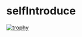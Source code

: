 # selfIntroduce

[![trophy](https://github-profile-trophy.vercel.app/?username=shintaro417)](https://github.com/ryo-ma/github-profile-trophy)
